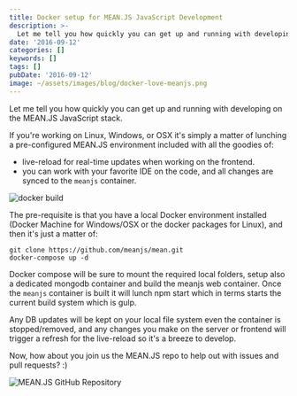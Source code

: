 ```yaml
---
title: Docker setup for MEAN.JS JavaScript Development
description: >-
  Let me tell you how quickly you can get up and running with developing on the MEAN.JS JavaScript stack.
date: '2016-09-12'
categories: []
keywords: []
tags: []
pubDate: '2016-09-12'
image: ~/assets/images/blog/docker-love-meanjs.png
---
```


Let me tell you how quickly you can get up and running with developing on the MEAN.JS JavaScript stack.

If you're working on Linux, Windows, or OSX it's simply a matter of lunching a pre-configured MEAN.JS environment included with all the goodies of:

* live-reload for real-time updates when working on the frontend.
* you can work with your favorite IDE on the code, and all changes are synced to the `meanjs` container.

![docker build](/images/blog/C4D12AQEjdm7KBVEckA.png)

The pre-requisite is that you have a local Docker environment installed (Docker Machine for Windows/OSX or the docker packages for Linux), and then it's just a matter of:

```
git clone https://github.com/meanjs/mean.git
docker-compose up -d
```

Docker compose will be sure to mount the required local folders, setup also a dedicated mongodb container and build the meanjs web container. Once the `meanjs` container is built it will lunch npm start which in terms starts the current build system which is gulp.

Any DB updates will be kept on your local file system even the container is stopped/removed, and any changes you make on the server or frontend will trigger a refresh for the live-reload so it's a breeze to develop.

Now, how about you join us the MEAN.JS repo to help out with issues and pull requests? :)

![MEAN.JS GitHub Repository](/images/blog/C4D12AQHJ2n6s5XwGCw.png)